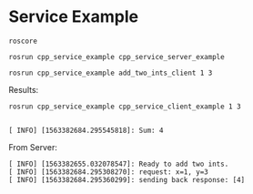 # Service Example




```
roscore
```

```
rosrun cpp_service_example cpp_service_server_example
```

```
rosrun cpp_service_example add_two_ints_client 1 3
```

Results:

```
rosrun cpp_service_example cpp_service_client_example 1 3


[ INFO] [1563382684.295545818]: Sum: 4
```

From Server:

```
[ INFO] [1563382655.032078547]: Ready to add two ints.
[ INFO] [1563382684.295308270]: request: x=1, y=3
[ INFO] [1563382684.295360299]: sending back response: [4]
```